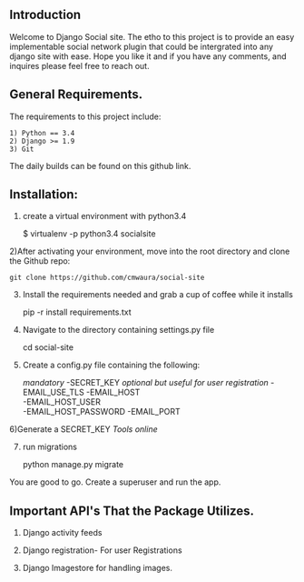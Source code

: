 Introduction
------------

Welcome to Django Social site. The etho to this project is to provide an easy implementable social network plugin that could be intergrated into any django site with ease. Hope you like it and if you have any comments, and inquires please feel free to reach out.

General Requirements.
---------------------

The requirements to this project include:
    
    1) Python == 3.4
    2) Django >= 1.9
    3) Git

The daily builds can be found on this github link.

Installation:
-------------

1) create a virtual environment with python3.4
    
    $ virtualenv -p python3.4 socialsite

2)After activating your environment, move into the root directory and 
 clone the Github repo:
    
    git clone https://github.com/cmwaura/social-site

3) Install the requirements needed and grab a cup of coffee while it installs

    pip -r install requirements.txt

4) Navigate to the directory containing settings.py file

    cd social-site

5) Create a config.py file containing the following:

    *mandatory*
    -SECRET_KEY
    *optional but useful for user registration*
    -EMAIL_USE_TLS
    -EMAIL_HOST    
    -EMAIL_HOST_USER  
    -EMAIL_HOST_PASSWORD 
    -EMAIL_PORT

6)Generate a SECRET_KEY *Tools online*

7) run migrations

    python manage.py migrate

You are good to go. Create a superuser and run the app.

Important API's That the Package Utilizes.
------------------------------------------

1) Django activity feeds

2) Django registration- For user Registrations

3) Django Imagestore for handling images.

